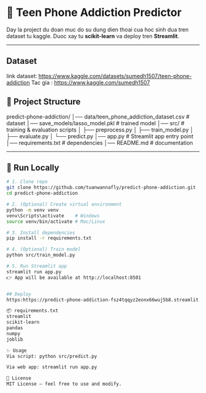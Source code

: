 # 📱 Teen Phone Addiction Predictor

Day la project du doan muc do su dung dien thoai cua hoc sinh dua tren dataset tu kaggle.
Duoc xay tu **scikit-learn** va deploy tren **Streamlit**.

---

## Dataset 
link dataset: https://www.kaggle.com/datasets/sumedh1507/teen-phone-addiction
Tac gia : https://www.kaggle.com/sumedh1507


## 📂 Project Structure
predict-phone-addiction/
│── data/teen_phone_addiction_dataset.csv # dataset
│── save_models/lasso_model.pkl # trained model 
│── src/ # training & evaluation scripts
│ ├── preprocess.py
│ ├── train_model.py
│ ├── evaluate.py
│ └── predict.py
│── app.py # Streamlit app entry point
│── requirements.txt # dependencies
│── README.md # documentation


---

## 🚀 Run Locally
```bash
# 1. Clone repo
git clone https://github.com/tuanwannafly/predict-phone-addiction.git
cd predict-phone-addiction

# 2. (Optional) Create virtual environment
python -m venv venv
venv\Scripts\activate    # Windows
source venv/bin/activate # Mac/Linux

# 3. Install dependencies
pip install -r requirements.txt

# 4. (Optional) Train model
python src/train_model.py

# 5. Run Streamlit app
streamlit run app.py
👉 App will be available at http://localhost:8501


## Deploy
https:https://predict-phone-addiction-fsz4tqqyz2eonx66wuj5b8.streamlit.app/

📦 requirements.txt
streamlit
scikit-learn
pandas
numpy
joblib

✨ Usage
Via script: python src/predict.py

Via web app: streamlit run app.py

📜 License
MIT License – feel free to use and modify.


